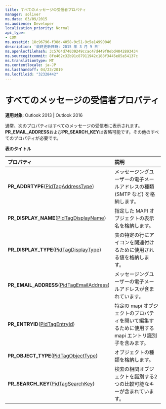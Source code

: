 ```yaml
---
title: すべてのメッセージの受信者プロパティ
manager: soliver
ms.date: 03/09/2015
ms.audience: Developer
localization_priority: Normal
api_type:
- COM
ms.assetid: 18c96796-f38d-4058-9c51-9c5a14990846
description: '最終更新日時: 2015 年 3 月 9 日'
ms.openlocfilehash: 3c5764d74039249ccac47d449f0ebd4042893434
ms.sourcegitcommit: 8fe462c32b91c87911942c188f3445e85a54137c
ms.translationtype: MT
ms.contentlocale: ja-JP
ms.lasthandoff: 04/23/2019
ms.locfileid: "32328442"
---
```

# <a name="recipient-properties-for-all-messages"></a>すべてのメッセージの受信者プロパティ

  
  
**適用対象**: Outlook 2013 | Outlook 2016 
  
通常、次のプロパティはすべてのメッセージの受信者に表示されます。 **PR_EMAIL_ADDRESS**および**PR_SEARCH_KEY**は省略可能です。その他のすべてのプロパティが必要です。 
  
**表のタイトル**

|**プロパティ**|**説明**|
|:-----|:-----|
|**PR_ADDRTYPE**([PidTagAddressType](pidtagaddresstype-canonical-property.md))  <br/> |メッセージングユーザーの電子メールアドレスの種類 (SMTP など) を格納します。  <br/> |
|**PR_DISPLAY_NAME**([PidTagDisplayName](pidtagdisplayname-canonical-property.md))  <br/> |指定した MAPI オブジェクトの表示名を格納します。  <br/> |
|**PR_DISPLAY_TYPE**([PidTagDisplayType](pidtagdisplaytype-canonical-property.md))  <br/> |表の特定の行にアイコンを関連付けるために使用される値を格納します。  <br/> |
|**PR_EMAIL_ADDRESS**([PidTagEmailAddress](pidtagemailaddress-canonical-property.md))  <br/> |メッセージングユーザーの電子メールアドレスが含まれています。  <br/> |
|**PR_ENTRYID**([PidTagEntryId](pidtagentryid-canonical-property.md))  <br/> |特定の mapi オブジェクトのプロパティを開いて編集するために使用する mapi エントリ識別子を含みます。  <br/> |
|**PR_OBJECT_TYPE**([PidTagObjectType](pidtagobjecttype-canonical-property.md))  <br/> |オブジェクトの種類を格納します。  <br/> |
|**PR_SEARCH_KEY**([PidTagSearchKey](pidtagsearchkey-canonical-property.md))  <br/> |検索の相関オブジェクトを識別する2つの比較可能なキーが含まれています。  <br/> |
   

